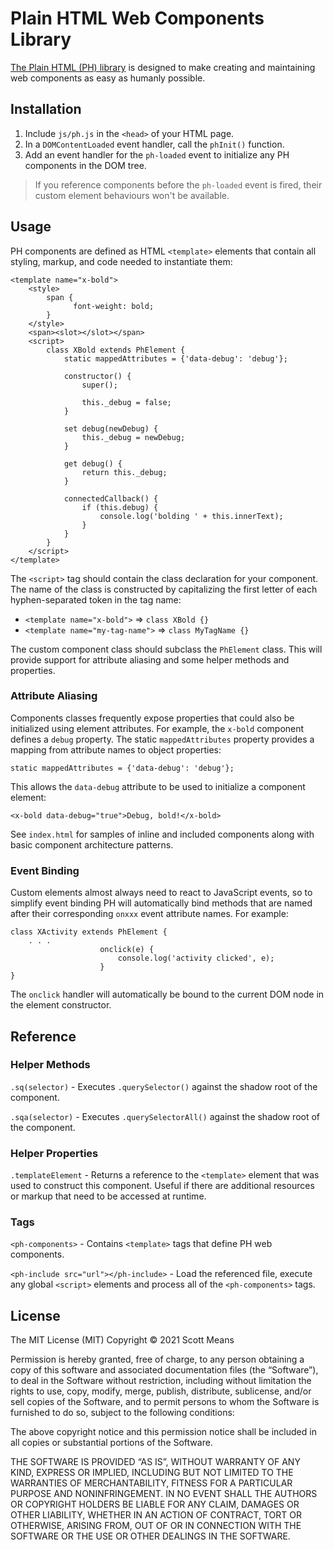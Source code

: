 # Plain HTML Web Components Library
[The Plain HTML (PH) library](https://github.com/smeans/ph) is designed to make creating and
maintaining web components as easy as humanly possible.
## Installation
1. Include `js/ph.js` in the `<head>` of your HTML page.
2. In a `DOMContentLoaded` event handler, call the `phInit()` function.
3. Add an event handler for the `ph-loaded` event to initialize any PH components in the DOM tree.
> If you reference components before the `ph-loaded` event is fired, their custom element behaviours won't be available.
## Usage
PH components are defined as HTML `<template>` elements that contain all styling, markup, and code needed to instantiate them:

```
<template name="x-bold">
    <style>
        span {
              font-weight: bold;
        }
    </style>
    <span><slot></slot></span>
    <script>
        class XBold extends PhElement {
            static mappedAttributes = {'data-debug': 'debug'};

            constructor() {
                super();

                this._debug = false;
            }

            set debug(newDebug) {
                this._debug = newDebug;
            }

            get debug() {
                return this._debug;
            }

            connectedCallback() {
                if (this.debug) {
                    console.log('bolding ' + this.innerText);
                }
            }
        }
    </script>
</template>
```

The `<script>` tag should contain the class declaration for your component. The name of the class is constructed by capitalizing the first letter of each hyphen-separated token in the tag name:

* `<template name="x-bold">` => `class XBold {}`
* `<template name="my-tag-name">` => `class MyTagName {}`

The custom component class should subclass the `PhElement` class. This will provide support for attribute aliasing and some helper methods and properties.

### Attribute Aliasing
Components classes frequently expose properties that could also be initialized using element attributes. For example, the `x-bold` component defines a `debug` property. The static `mappedAttributes` property provides a mapping from attribute names to object properties:

```
static mappedAttributes = {'data-debug': 'debug'};
```

This allows the `data-debug` attribute to be used to initialize a component element:

```
<x-bold data-debug="true">Debug, bold!</x-bold>
```

See `index.html` for samples of inline and included components along with basic component architecture patterns.

### Event Binding
Custom elements almost always need to react to JavaScript events, so to simplify event binding PH will automatically bind methods that are named after their corresponding `onxxx` event attribute names. For example:
```
class XActivity extends PhElement {
    . . .
                    onclick(e) {
                        console.log('activity clicked', e);
                    }
}
```
The `onclick` handler will automatically be bound to the current DOM node in the element constructor.

## Reference
### Helper Methods
`.sq(selector)` - Executes `.querySelector()` against the shadow root of the component.

`.sqa(selector)` - Executes `.querySelectorAll()` against the shadow root of the component.

### Helper Properties
`.templateElement` - Returns a reference to the `<template>` element that was used to construct this component. Useful if there are additional resources or markup that need to be accessed at runtime.

### Tags
`<ph-components>` - Contains `<template>` tags that define PH web components.

`<ph-include src="url"></ph-include>` - Load the referenced file, execute any global `<script>` elements and process all of the `<ph-components>` tags.

## License
The MIT License (MIT)
Copyright © 2021 Scott Means

Permission is hereby granted, free of charge, to any person obtaining a copy of this software and associated documentation files (the “Software”), to deal in the Software without restriction, including without limitation the rights to use, copy, modify, merge, publish, distribute, sublicense, and/or sell copies of the Software, and to permit persons to whom the Software is furnished to do so, subject to the following conditions:

The above copyright notice and this permission notice shall be included in all copies or substantial portions of the Software.

THE SOFTWARE IS PROVIDED “AS IS”, WITHOUT WARRANTY OF ANY KIND, EXPRESS OR IMPLIED, INCLUDING BUT NOT LIMITED TO THE WARRANTIES OF MERCHANTABILITY, FITNESS FOR A PARTICULAR PURPOSE AND NONINFRINGEMENT. IN NO EVENT SHALL THE AUTHORS OR COPYRIGHT HOLDERS BE LIABLE FOR ANY CLAIM, DAMAGES OR OTHER LIABILITY, WHETHER IN AN ACTION OF CONTRACT, TORT OR OTHERWISE, ARISING FROM, OUT OF OR IN CONNECTION WITH THE SOFTWARE OR THE USE OR OTHER DEALINGS IN THE SOFTWARE.
